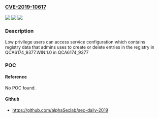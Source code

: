 ### [CVE-2019-10617](https://cve.mitre.org/cgi-bin/cvename.cgi?name=CVE-2019-10617)
![](https://img.shields.io/static/v1?label=Product&message=QCA6174_9377.WIN.1.0&color=blue)
![](https://img.shields.io/static/v1?label=Version&message=n%2Fa&color=blue)
![](https://img.shields.io/static/v1?label=Vulnerability&message=Permissions%2C%20Privileges%20and%20Access%20control%20Issues%20in%20Bluetooth%20Host&color=brighgreen)

### Description

Low privilege users can access service configuration which contains registry data that admins uses to create or delete entries in the registry in QCA6174_9377.WIN.1.0 in QCA6174_9377

### POC

#### Reference
No POC found.

#### Github
- https://github.com/alphaSeclab/sec-daily-2019

